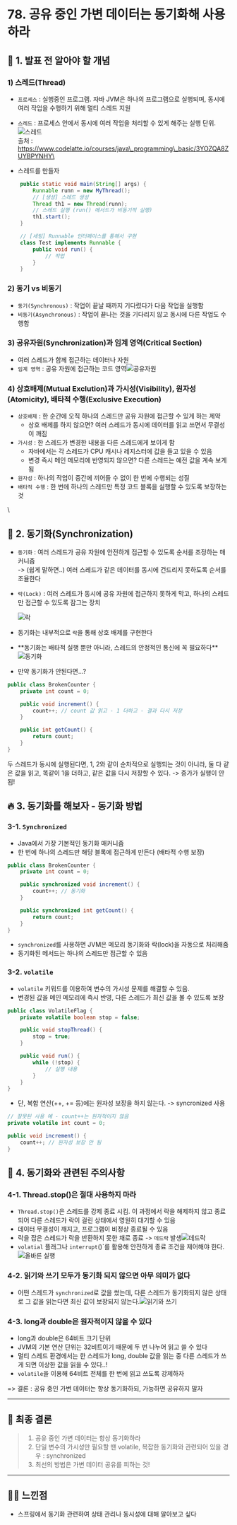 # 78. 공유 중인 가변 데이터는 동기화해 사용하라

## 📌 1. 발표 전 알아야 할 개념

### 1) 스레드(Thread)

* `프로세스` : 실행중인 프로그램. 자바 JVM은 하나의 프로그램으로 실행되며, 동시에 여러 작업을 수행하기 위해 멀티 스레드 지원
* `스레드` : 프로세스 안에서 동시에 여러 작업을 처리할 수 있게 해주는 실행 단위.\
  ![스레드](https://i.ibb.co/CKkmqCSf/2025-04-25-101734.png)\
  출처 : https://www.codelatte.io/courses/java\_programming\_basic/3YOZQA8ZUYBPYNHY\

* 스레드를 만들자

```java
    public static void main(String[] args) {
        Runnable runn = new MyThread();
        // [생성] 스레드 생성
        Thread th1 = new Thread(runn);
        // 스레드 실행 (run() 메서드가 비동기적 실행)
        th1.start();
    }

    // [세팅] Runnable 인터페이스를 통해서 구현
    class Test implements Runnable {
        public void run() {
            // 작업
        }
    }
```

### 2) 동기 vs 비동기

* `동기(Synchronous)` : 작업이 끝날 때까지 기다렸다가 다음 작업을 실행함
* `비동기(Asynchronous)` : 작업이 끝나는 것을 기다리지 않고 동시에 다른 작업도 수행함

### 3) 공유자원(Synchronization)과 임계 영역(Critical Section)

* 여러 스레드가 함께 접근하는 데이터나 자원
* `임계 영역` : 공유 자원에 접근하는 코드 영역![공유자원](https://i.ibb.co/0y13h9z9/2.png)

### 4) 상호배제(Mutual Exclution)과 가시성(Visibility), 원자성(Atomicity), 배타적 수행(Exclusive Execution)

* `상호배제` : 한 순간에 오직 하나의 스레드만 공유 자원에 접근할 수 있게 하는 제약
  * 상호 배제를 하지 않으면? 여러 스레드가 동시에 데이터를 읽고 쓰면서 무결성이 깨짐
* `가시성` : 한 스레드가 변경한 내용을 다른 스레드에게 보이게 함
  * 자바에서는 각 스레드가 CPU 캐시나 레지스터에 값을 들고 있을 수 있음
  * 변경 즉시 메인 메모리에 반영되지 않으면? 다른 스레드는 예전 값을 계속 보게됨
* `원자성` : 하나의 작업이 중간에 끼어들 수 없이 한 번에 수행되는 성질
* `배타적 수행` : 한 번에 하나의 스레드만 특정 코드 블록을 실행할 수 있도록 보장하는 것

\


## 📕 2. 동기화(Synchronization)

* `동기화` : 여러 스레드가 공유 자원에 안전하게 접근할 수 있도록 순서를 조정하는 매커니즘\
  -> (쉽게 말하면..) 여러 스레드가 같은 데이터를 동시에 건드리지 못하도록 순서를 조율한다
*   `락(Lock)` : 여러 스레드가 동시에 공유 자원에 접근하지 못하게 막고, 하나의 스레드만 접근할 수 있도록 잠그는 장치

    ![락](https://i.ibb.co/KzNY1kTL/4.png)
* 동기화는 내부적으로 `락`을 통해 상호 배제를 구현한다
* \*\*동기화는 배타적 실행 뿐만 아니라, 스레드의 안정적인 통신에 꼭 필요하다\*\*\
  ![동기화](https://i.ibb.co/6c68RB0r/3.png)
* 만약 동기화가 안된다면...?

```java
public class BrokenCounter {
    private int count = 0;

    public void increment() {
        count++; // count 값 읽고 - 1 더하고 - 결과 다시 저장
    }

    public int getCount() {
        return count;
    }
}
```

두 스레드가 동시에 실행된다면, 1, 2와 같이 순차적으로 실행되는 것이 아니라, 둘 다 같은 값을 읽고, 똑같이 1을 더하고, 같은 값을 다시 저장할 수 있다. -> 증가가 실행이 안됨!

## 🔥 3. 동기화를 해보자 - 동기화 방법

### 3-1. `Synchronized`

* Java에서 가장 기본적인 동기화 매커니즘
* 한 번에 하나의 스레드만 해당 블록에 접근하게 만든다 (배타적 수행 보장)

```java
public class BrokenCounter {
    private int count = 0;

    public synchronized void increment() {
        count++; // 동기화
    }

    public synchronized int getCount() {
        return count;
    }
}
```

* `synchronized`를 사용하면 JVM은 메모리 동기화와 락(lock)을 자동으로 처리해줌
* 동기화된 메서드는 하나의 스레드만 접근할 수 있음

### 3-2. `volatile`

* `volatile` 키워드를 이용하여 변수의 가시성 문제를 해결할 수 있음.
* 변경된 값을 메인 메모리에 즉시 반영, 다른 스레드가 최신 값을 볼 수 있도록 보장

```java
public class VolatileFlag {
    private volatile boolean stop = false;

    public void stopThread() {
        stop = true;
    }

    public void run() {
        while (!stop) {
            // 실행 내용
        }
    }
}
```

* 단, 복합 연산(++, += 등)에는 원자성 보장을 하지 않는다. -> syncronized 사용

```java
// 잘못된 사용 예 - count++는 원자적이지 않음
private volatile int count = 0;

public void increment() {
    count++; // 원자성 보장 안 됨
}
```

## 🔧 4. 동기화와 관련된 주의사항

### 4-1. Thread.stop()은 절대 사용하지 마라

* `Thread.stop()`은 스레드를 강제 종료 시킴. 이 과정에서 락을 해제하지 않고 종료되어 다른 스레드가 락이 걸린 상태에서 영원히 대기할 수 있음
* 데이터 무결성이 깨지고, 프로그램이 비정상 종료될 수 있음
* 락을 잡은 스레드가 락을 반환하지 못한 채로 종료 -> `데드락` 발생![데드락](https://i.ibb.co/Y4dY2YhH/5.png)
* `volatial` 플래그나 `interrupt`()\`를 활용해 안전하게 종료 조건을 제어해야 한다.![올바른 실행](https://i.ibb.co/vvYJ4cwP/6.png)

### 4-2. 읽기와 쓰기 모두가 동기화 되지 않으면 아무 의미가 없다

* 어떤 스레드가 `synchronized`로 값을 썼는데, 다른 스레드가 동기화되지 않은 상태로 그 값을 읽는다면 최신 값이 보장되지 않는다.![읽기와 쓰기](https://i.ibb.co/23tH9LbH/7.png)

### 4-3. long과 double은 원자적이지 않을 수 있다

* long과 double은 64비트 크기 단위
* JVM의 기본 연산 단위는 32비트이기 때문에 두 번 나누어 읽고 쓸 수 있다
* 멀티 스레드 환경에서는 한 스레드가 long, double 값을 읽는 중 다른 스레드가 쓰게 되면 이상한 값을 읽을 수 있다..!
* `volatile`을 이용해 64비트 전체를 한 번에 읽고 쓰도록 강제하자

\=> 결론 : 공유 중인 가변 데이터는 항상 동기화하되, 가능하면 공유하지 말자

***

## 🤖 최종 결론

> 1. 공유 중인 가변 데이터는 항상 동기화하라
> 2. 단일 변수의 가시성만 필요할 땐 volatile, 복잡한 동기화와 관련되어 있을 경우 : synchronized
> 3. 최선의 방법은 가변 데이터 공유를 피하는 것!

***

## 😶‍🌫️ 느낀점

* 스프링에서 동기화 관련하여 상태 관리나 동시성에 대해 알아보고 싶다
